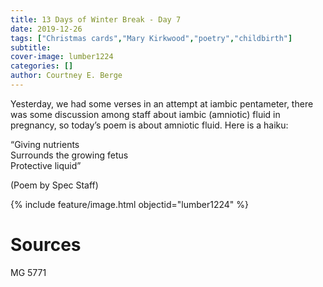 ```yaml
---
title: 13 Days of Winter Break - Day 7
date: 2019-12-26
tags: ["Christmas cards","Mary Kirkwood","poetry","childbirth"]
subtitle: 
cover-image: lumber1224
categories: []
author: Courtney E. Berge
---
```


Yesterday, we had some verses in an attempt at iambic pentameter, there was some discussion among staff about iambic (amniotic) fluid in pregnancy, so today’s poem is about amniotic fluid. Here is a haiku:

“Giving nutrients<br/>Surrounds the growing fetus<br/>Protective liquid”

(Poem by Spec Staff)

{% include feature/image.html objectid="lumber1224" %}

# Sources

MG 5771